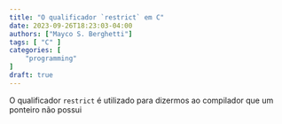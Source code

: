 ```yaml
---
title: "O qualificador `restrict` em C"
date: 2023-09-26T18:23:03-04:00
authors: ["Mayco S. Berghetti"]
tags: [ "C" ]
categories: [
    "programming"
]
draft: true
---
```


O qualificador `restrict` é utilizado para dizermos ao compilador que um ponteiro não possui 
<!--stackedit_data:
eyJoaXN0b3J5IjpbNTA1OTYyMzQsNzMwOTk4MTE2XX0=
-->